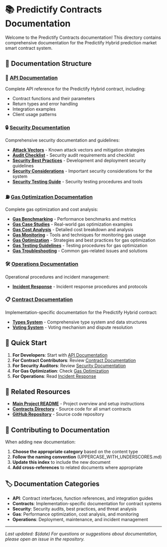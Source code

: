 # 📚 Predictify Contracts Documentation

Welcome to the Predictify Contracts documentation! This directory contains comprehensive documentation for the Predictify Hybrid prediction market smart contract system.

## 📁 Documentation Structure

### 🚀 [API Documentation](./api/API_DOCUMENTATION.md)
Complete API reference for the Predictify Hybrid contract, including:
- Contract functions and their parameters
- Return types and error handling
- Integration examples
- Client usage patterns

### 🔒 [Security Documentation](./security/)
Comprehensive security documentation and guidelines:

- **[Attack Vectors](./security/ATTACK-VECTORS.md)** - Known attack vectors and mitigation strategies
- **[Audit Checklist](./security/AUDIT_CHECKLIST.md)** - Security audit requirements and checklist
- **[Security Best Practices](./security/SECURITY_BEST_PRACTICES.md)** - Development and deployment security guidelines
- **[Security Considerations](./security/SECURITY_CONSIDERATIONS.md)** - Important security considerations for the system
- **[Security Testing Guide](./security/SECURITY_TESTING_GUIDE.md)** - Security testing procedures and tools

### ⛽ [Gas Optimization Documentation](./gas/)
Complete gas optimization and cost analysis:

- **[Gas Benchmarking](./gas/GAS_BENCHMARKING.md)** - Performance benchmarks and metrics
- **[Gas Case Studies](./gas/GAS_CASE_STUDIES.md)** - Real-world gas optimization examples
- **[Gas Cost Analysis](./gas/GAS_COST_ANALYSIS.md)** - Detailed cost breakdown and analysis
- **[Gas Monitoring](./gas/GAS_MONITORING.md)** - Tools and techniques for monitoring gas usage
- **[Gas Optimization](./gas/GAS_OPTIMIZATION.md)** - Strategies and best practices for gas optimization
- **[Gas Testing Guidelines](./gas/GAS_TESTING_GUIDELINES.md)** - Testing procedures for gas optimization
- **[Gas Troubleshooting](./gas/GAS_TROUBLESHOOTING.md)** - Common gas-related issues and solutions

### 🛠️ [Operations Documentation](./operations/)
Operational procedures and incident management:

- **[Incident Response](./operations/INCIDENT_RESPONSE.md)** - Incident response procedures and protocols

### 📋 [Contract Documentation](./contracts/)
Implementation-specific documentation for the Predictify Hybrid contract:

- **[Types System](./contracts/TYPES_SYSTEM.md)** - Comprehensive type system and data structures
- **[Voting System](./contracts/VOTING_SYSTEM.md)** - Voting mechanism and dispute resolution

## 🎯 Quick Start

1. **For Developers**: Start with [API Documentation](./api/API_DOCUMENTATION.md)
2. **For Contract Contributors**: Review [Contract Documentation](./contracts/)
3. **For Security Auditors**: Review [Security Documentation](./security/)
4. **For Gas Optimization**: Check [Gas Optimization](./gas/GAS_OPTIMIZATION.md)
5. **For Operations**: Read [Incident Response](./operations/INCIDENT_RESPONSE.md)

## 🔗 Related Resources

- **[Main Project README](../README.md)** - Project overview and setup instructions
- **[Contracts Directory](../contracts/)** - Source code for all smart contracts
- **[GitHub Repository](https://github.com/your-org/predictify-contracts)** - Source code repository

## 📝 Contributing to Documentation

When adding new documentation:

1. **Choose the appropriate category** based on the content type
2. **Follow the naming convention** (UPPERCASE_WITH_UNDERSCORES.md)
3. **Update this index** to include the new document
4. **Add cross-references** to related documents where appropriate

## 🏷️ Documentation Categories

- **API**: Contract interfaces, function references, and integration guides
- **Contracts**: Implementation-specific documentation for contract systems
- **Security**: Security audits, best practices, and threat analysis
- **Gas**: Performance optimization, cost analysis, and monitoring
- **Operations**: Deployment, maintenance, and incident management

---

*Last updated: $(date)*
*For questions or suggestions about documentation, please open an issue in the repository.* 